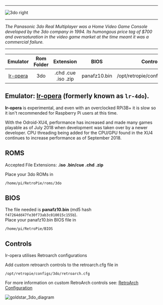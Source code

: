 ***

![3do right](https://cloud.githubusercontent.com/assets/10035308/12186059/8d7ec76a-b55c-11e5-9231-b0c561de271c.png)

***
_The Panasonic 3do Real Multiplayer was a Home Video Game Console developed by the 3do company in 1994. Its humongous price tag of $700 and oversaturation in the video game market at the time meant it was a commercial failure._

***

| Emulator | Rom Folder | Extension | BIOS |  Controller Config |
| :---: | :---: | :---: | :---: | :---: |
| [lr-opera](https://github.com/libretro/opera-libretro) | 3do  | .chd .cue .iso .zip | panafz10.bin | /opt/retropie/configs/3do/retroarch.cfg |

## Emulator: [lr-opera](https://github.com/libretro/opera-libretro) (formerly known as `lr-4do`).

**lr-opera** is experimental, and even with an overclocked RPi3B+ it is slow so it isn't recommended for Raspberry Pi users at this time.

With the Odroid-XU4, performance has increased and made many games playable as of July 2018 when development was taken over by a newer developer. CPU threading being added for the CPU/GPU found in the XU4 continues to increase performance as of September 2018.

## ROMS
Accepted File Extensions: **.iso** **.bin/cue** **.chd** **.zip**

Place your 3do ROMs in
```
/home/pi/RetroPie/roms/3do
```
## BIOS

The file needed is **panafz10.bin** (md5 hash `f47264dd47fe30f73ab3c010015c155b`).    
Place your panafz10.bin BIOS file in
```
/home/pi/RetroPie/BIOS
```
## Controls

lr-opera utilises Retroarch configurations

Add custom retroarch controls to the retroarch.cfg file in
```shell
/opt/retropie/configs/3do/retroarch.cfg
```
For more information on custom RetroArch controls see: [RetroArch Configuration](RetroArch-Configuration)

![goldstar_3do_diagram](https://cloud.githubusercontent.com/assets/10035308/16599643/7f450bd6-42c0-11e6-84d7-9cc0944e7b01.png)
